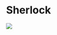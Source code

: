 # Sherlock

<img src="https://github.com/ItsZeusBro/Sherlock/blob/266cdf4f6d36a3527d294314a9762d6dcdd56ab4/Docs/SherlockFindings.png"/>
